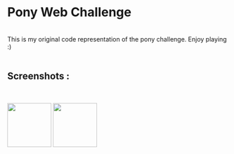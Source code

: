 # Pony Web Challenge
<br/>
This is my original code representation of the pony challenge. Enjoy playing :) 
<br/>
<br/>
<h2>Screenshots :</h2> 
<br />
<p float="left">
  <img src="https://i.imgur.com/DJzoyEU.png" width=100>
  <img src="https://i.imgur.com/k8zoXvS.png" width=100>
</p>
